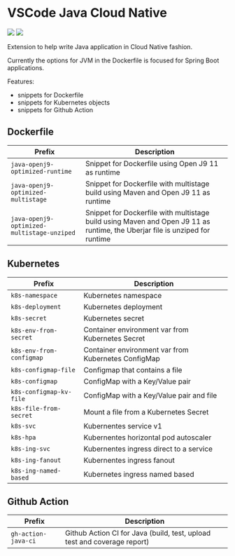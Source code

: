 # VSCode Java Cloud Native

[![](https://vsmarketplacebadge.apphb.com/version/wesleyegberto.vscode-java-cloud-native.svg)](https://marketplace.visualstudio.com/items?itemName=wesleyegberto.vscode-java-cloud-native)
[![](https://vsmarketplacebadge.apphb.com/installs-short/wesleyegberto.vscode-java-cloud-native.svg)](https://marketplace.visualstudio.com/items?itemName=wesleyegberto.vscode-java-cloud-native)

Extension to help write Java application in Cloud Native fashion.

Currently the options for JVM in the Dockerfile is focused for Spring Boot applications.

Features:

* snippets for Dockerfile
* snippets for Kubernetes objects
* snippets for Github Action

## Dockerfile

| Prefix | Description |
| --- | --- |
| `java-openj9-optimized-runtime` | Snippet for Dockerfile using Open J9 11 as runtime |
| `java-openj9-optimized-multistage` | Snippet for Dockerfile with multistage build using Maven and Open J9 11 as runtime |
| `java-openj9-optimized-multistage-unziped` | Snippet for Dockerfile with multistage build using Maven and Open J9 11 as runtime, the Uberjar file is unziped for runtime |

## Kubernetes

| Prefix | Description |
| --- | --- |
| `k8s-namespace` | Kubernetes namespace |
| `k8s-deployment` | Kubernetes deployment |
| `k8s-secret` | Kubernetes secret |
| `k8s-env-from-secret` | Container environment var from Kubernetes Secret |
| `k8s-env-from-configmap` | Container environment var from Kubernetes ConfigMap |
| `k8s-configmap-file` | Configmap that contains a file |
| `k8s-configmap` | ConfigMap with a Key/Value pair |
| `k8s-configmap-kv-file` | ConfigMap with a Key/Value pair and file |
| `k8s-file-from-secret` | Mount a file from a Kubernetes Secret |
| `k8s-svc` | Kubernentes service v1 |
| `k8s-hpa` | Kubernentes horizontal pod autoscaler |
| `k8s-ing-svc` | Kubernentes ingress direct to a service |
| `k8s-ing-fanout` | Kubernentes ingress fanout |
| `k8s-ing-named-based` | Kubernetes ingress named based |

## Github Action

| Prefix | Description |
| --- | --- |
| `gh-action-java-ci` | Github Action CI for Java (build, test, upload test and coverage report) |
